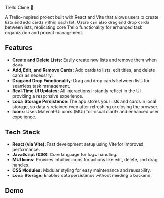Trello Clone 📝

A Trello-inspired project built with React and Vite that allows users to create lists and add cards within each list. Users can also drag and drop cards between lists, replicating core Trello functionality for enhanced task organization and project management.

## Features

- **Create and Delete Lists:** Easily create new lists and remove them when done.
- **Add, Edit, and Remove Cards:** Add cards to lists, edit titles, and delete cards as necessary.
- **Drag and Drop Functionality:** Drag and drop cards between lists for seamless task management.
- **Real-Time UI Updates:** All interactions instantly reflect in the UI, providing a responsive experience.
- **Local Storage Persistence:** The app stores your lists and cards in local storage, so data is retained even after refreshing or closing the browser.
- **Icons:** Uses Material-UI icons (MUI) for visual clarity and enhanced user experience.

## Tech Stack

- **React (via Vite):** Fast development setup using Vite for improved performance.
- **JavaScript (ES6):** Core language for logic handling.
- **MUI Icons:** Provides intuitive icons for actions like edit, delete, and drag handles.
- **CSS Modules:** Modular styling for easy maintenance and reusability.
- **Local Storage:** Enables data persistence without needing a backend.

## Demo
